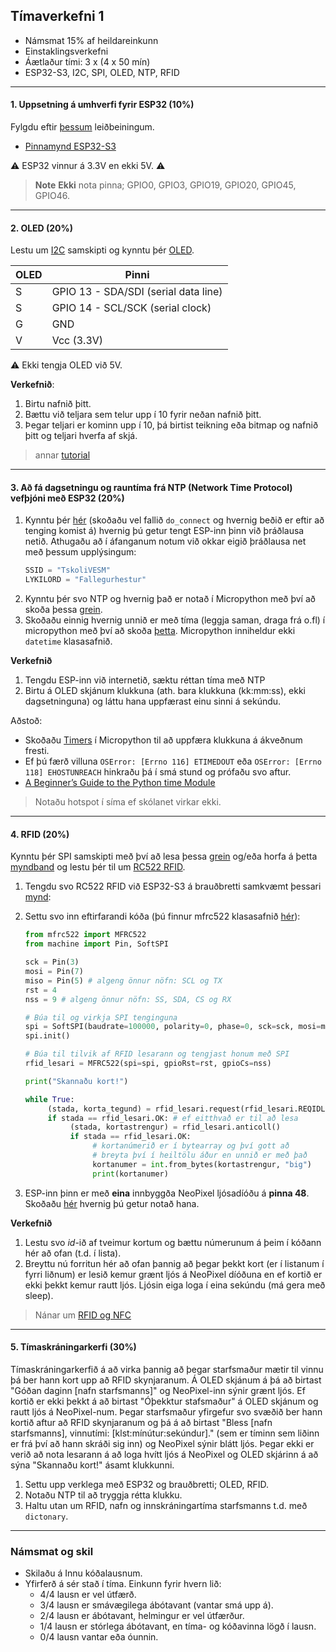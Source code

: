 
## Tímaverkefni 1 

- Námsmat 15% af heildareinkunn
- Einstaklingsverkefni
- Áætlaður tími: 3 x (4 x 50 mín)
- ESP32-S3, I2C, SPI, OLED, NTP, RFID 

---

#### 1. Uppsetning á umhverfi fyrir ESP32 (10%)
Fylgdu eftir [þessum](https://github.com/VESM2VT/ESP32/blob/main/verkefni/Timaverkefni0.md) leiðbeiningum. 

- [Pinnamynd ESP32-S3](https://github.com/Freenove/Freenove_ESP32_S3_WROOM_Board/blob/main/ESP32S3_Pinout.png)

:warning: ESP32 vinnur á 3.3V en ekki 5V. :warning:

> **Note**
> **Ekki** nota pinna; GPIO0, GPIO3, GPIO19, GPIO20, GPIO45, GPIO46. 

<!-- 
> [ESP32](https://lastminuteengineers.com/getting-started-with-esp32/) (önnur týpa) ásamt [ESP32 Pinout útskýringum](https://lastminuteengineers.com/esp32-pinout-reference/).
> ESP32 notast við 3.3V logic levels fyrir samskipti. Það er ekki hægt að vinna með íhluti sem krefjast 5V logic.
-->

---

#### 2. OLED (20%)

Lestu um [I2C](https://www.circuitbasics.com/basics-of-the-i2c-communication-protocol/) samskipti og kynntu þér [OLED](https://www.donskytech.com/micropython-interfacing-with-ssd1306-oled-display/).

OLED | Pinni
--- | ---
S | GPIO 13 - SDA/SDI (serial data line)
S | GPIO 14 - SCL/SCK (serial clock)
G | GND 
V | Vcc (3.3V)

:warning: Ekki tengja OLED við 5V.

**Verkefnið**:
1. Birtu nafnið þitt.
1. Bættu við teljara sem telur upp í 10 fyrir neðan nafnið þitt.
1. Þegar teljari er kominn upp í 10, þá birtist teikning eða bitmap og nafnið þitt og teljari hverfa af skjá.

> annar [tutorial](https://randomnerdtutorials.com/micropython-oled-display-esp32-esp8266/)

<!--
 _notar breytur_
- [ssd1306 library](https://pypi.org/project/micropython-ssd1306/) _nýja safnið (vísað í grein)_
- [ssd1306](https://github.com/VESM3/IOT/blob/main/Kodi/ssd1306.py) micropython safnið frá Adafruit. _read only núna_
- [Adafruit_GFX](https://randomnerdtutorials.com/micropython-ssd1306-oled-scroll-shapes-esp32-esp8266/)  Display Scroll Functions and Draw Shapes _**deprecated**_ <br> 
-->

---

#### 3. Að fá dagsetningu og rauntíma frá NTP (Network Time Protocol) vefþjóni með ESP32 (20%)

1. Kynntu þér [hér](https://docs.micropython.org/en/latest/esp32/quickref.html#wlan) (skoðaðu vel fallið `do_connect` og hvernig beðið er eftir að tenging komist á) hvernig þú getur tengt ESP-inn þinn við þráðlausa netið. Athugaðu að í áfanganum notum við okkar eigið þráðlausa net með þessum upplýsingum:
     ```python
     SSID = "TskoliVESM"
     LYKILORD = "Fallegurhestur"
     ```
1. Kynntu þér svo NTP og hvernig það er notað í Micropython með því að skoða þessa [grein](https://bhave.sh/micropython-ntp/).
1. Skoðaðu einnig hvernig unnið er með tíma (leggja saman, draga frá o.fl) í micropython með því að skoða [þetta](https://docs.micropython.org/en/latest/library/time.html). Micropython inniheldur ekki `datetime` klasasafnið.

**Verkefnið**
1. Tengdu ESP-inn við internetið, sæktu réttan tíma með NTP
2. Birtu á OLED skjánum klukkuna (ath. bara klukkuna (kk:mm:ss), ekki dagsetninguna) og láttu hana uppfærast einu sinni á sekúndu.

Aðstoð:
 - Skoðaðu [Timers](https://docs.micropython.org/en/latest/esp32/quickref.html#timers) í Micropython til að uppfæra klukkuna á ákveðnum fresti.
 - Ef þú færð villuna `OSError: [Errno 116] ETIMEDOUT` eða `OSError: [Errno 118] EHOSTUNREACH` hinkraðu þá í smá stund og prófaðu svo aftur.
 - [A Beginner’s Guide to the Python time Module](https://realpython.com/python-time-module/)
 
<!-- 
Birtu tíma og dagsetningu ( dagur, mánuður, ár ) í Serial Monitor miðað við Ísland, sjá [Getting Time From NTP Server With ESP32](https://lastminuteengineers.com/esp32-ntp-server-date-time-tutorial/).

```C++
   ssid     = "TskoliVESM";           
   password = "Fallegurhestur";
```
-->
> Notaðu hotspot í síma ef skólanet virkar ekki.

---

#### 4. RFID (20%)

Kynntu þér SPI samskipti með því að lesa þessa [grein](https://www.circuitbasics.com/basics-of-the-spi-communication-protocol) og/eða horfa á þetta [myndband](https://www.youtube.com/watch?v=ldRkXTBw9_o) og lestu þér til um [RC522 RFID](https://lastminuteengineers.com/how-rfid-works-rc522-arduino-tutorial/). 

1. Tengdu svo RC522 RFID við ESP32-S3 á brauðbretti samkvæmt þessari [mynd](https://raw.githubusercontent.com/VESM3/IOT/main/Myndir/verkefni_1_3_rfid_tenging.png): 
1. Settu svo inn eftirfarandi kóða (þú finnur mfrc522 klasasafnið [hér](https://github.com/cefn/micropython-mfrc522/blob/master/mfrc522.py)):
     ```python
     from mfrc522 import MFRC522
     from machine import Pin, SoftSPI

     sck = Pin(3) 
     mosi = Pin(7)
     miso = Pin(5) # algeng önnur nöfn: SCL og TX
     rst = 4
     nss = 9 # algeng önnur nöfn: SS, SDA, CS og RX

     # Búa til og virkja SPI tenginguna
     spi = SoftSPI(baudrate=100000, polarity=0, phase=0, sck=sck, mosi=mosi, miso=miso)
     spi.init()

     # Búa til tilvik af RFID lesarann og tengjast honum með SPI
     rfid_lesari = MFRC522(spi=spi, gpioRst=rst, gpioCs=nss)

     print("Skannaðu kort!")

     while True:
          (stada, korta_tegund) = rfid_lesari.request(rfid_lesari.REQIDL)
          if stada == rfid_lesari.OK: # ef eitthvað er til að lesa
               (stada, kortastrengur) = rfid_lesari.anticoll()
               if stada == rfid_lesari.OK:
                    # kortanúmerið er í bytearray og því gott að 
                    # breyta því í heiltölu áður en unnið er með það
                    kortanumer = int.from_bytes(kortastrengur, "big")
                    print(kortanumer)
     ```

1. ESP-inn þinn er með **eina** innbyggða NeoPixel ljósadíóðu á **pinna 48**. Skoðaðu [hér](https://docs.micropython.org/en/latest/esp32/quickref.html#neopixel-and-apa106-driver) hvernig þú getur notað hana.

**Verkefnið**
1. Lestu svo *id*-ið af tveimur kortum og bættu númerunum á þeim í kóðann hér að ofan (t.d. í lista).
1. Breyttu nú forritun hér að ofan þannig að þegar þekkt kort (er í listanum í fyrri liðnum) er lesið kemur grænt ljós á NeoPixel díóðuna en ef kortið er ekki þekkt kemur rautt ljós. Ljósin eiga loga í eina sekúndu (má gera með sleep).

<!-- 

Finndu út ID á RFID tagi, sjá [víratengingar og kóða](https://esp32io.com/tutorials/esp32-rfid-nfc). 
1. Tengdu tvö LEDS (rautt og grænt) og RFID tags með RC522 til að auðkenna notanda, sjá [myndband](https://youtu.be/GX_4IAHJzBE) og [kóðadæmi](https://github.com/VESM3/IOT/blob/main/Kodi/RFID_audkenning.ino).

:warning:  Tengdu VCC í 3.3V (ekki 5V) annars skemmur þú RFID

RFID | ESP32
--- | ---
SS | GPIO 5
SCK | GPIO 18
MOSI | GPIO 23
MISO | GPIO 19
IRQ | 
GND | GND
RST | GPIO 27
VCC | **3.3V**
-->

> Nánar um [RFID og NFC](https://github.com/VESM3/IOT/wiki/RFID-og-NFC) <br>

<!--
Skrifaðu nafnið þitt á RFID tag með RC522 RFID. Notaðu lesaðgerð og birtu nafnið í Serial monitor.
fjarlægðu eftirfarandi kóða í les/skrif aðgerðum: `Serial.println(mfrc522.GetStatusCodeName(status));`
-->

---

#### 5. Tímaskráningarkerfi  (30%)

Tímaskráningarkerfið á að virka þannig að þegar starfsmaður mætir til vinnu þá ber hann kort upp að RFID skynjaranum. Á OLED skjánum á þá að birtast "Góðan daginn [nafn starfsmanns]" og NeoPixel-inn sýnir grænt ljós. Ef kortið er ekki þekkt á að birtast "Óþekktur stafsmaður" á OLED skjánum og rautt ljós á NeoPixel-num. Þegar starfsmaður yfirgefur svo svæðið ber hann kortið aftur að RFID skynjaranum og þá á að birtast "Bless [nafn starfsmanns], vinnutími: [klst:mínútur:sekúndur]." (sem er tíminn sem liðinn er frá því að hann skráði sig inn) og NeoPixel sýnir blátt ljós. Þegar ekki er verið að nota lesarann á að loga hvítt ljós á NeoPixel og OLED skjárinn á að sýna "Skannaðu kort!" ásamt klukkunni.

1. Settu upp verklega með ESP32 og brauðbretti; OLED, RFID. 
1. Notaðu NTP til að tryggja rétta klukku. 
2. Haltu utan um RFID, nafn og innskráningartíma starfsmanns t.d. með `dictonary`.

<!--

1. notaðu `id` af RFID tag fyrir auðkenningu. Þegar notandi skráir sig inn þá verður tímaskráning, nafn birtist á OLED og grænt LED logar. Þegar notandi skráir sig út þá á að birtast á OLED nafn og viðverutíminn ( frá innskráningu ) og rautt LED logar. 
 

Demo:
- [Toggle LED with NFC Tag and PIN](https://www.hackster.io/wesee/toggle-led-with-nfc-tag-and-pin-57f894)
- [Build your own Raspberry Pi RFID Attendance System](https://pimylifeup.com/raspberry-pi-rfid-attendance-system/)
- [Attendance System Using Raspberry Pi and NFC Tag Reader](https://www.instructables.com/id/Attendance-system-using-Raspberry-Pi-and-NFC-Tag-r/).
-->

---

### Námsmat og skil

- Skilaðu á Innu kóðalausnum.
- Yfirferð á sér stað í tíma. Einkunn fyrir hvern lið: 
    - 4/4 lausn er vel útfærð.
    - 3/4 lausn er smávægilega ábótavant (vantar smá upp á).
    - 2/4 lausn er ábótavant, helmingur er vel útfærður.
    - 1/4 lausn er stórlega ábótavant, en tíma- og kóðavinna lögð í lausn.
    - 0/4 lausn vantar eða óunnin.


